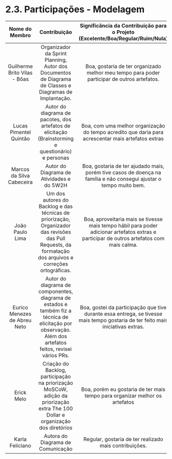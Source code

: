 # 2.3. Participações - Modelagem

|        Nome do Membro        |                                              Contribuição                                               |           Significância da Contribuição para o Projeto (Excelente/Boa/Regular/Ruim/Nula)           |
| :--------------------------: | :-----------------------------------------------------------------------------------------------------: | :------------------------------------------------------------------------------------------------: |
| Guilherme Brito Vilas - Bôas | Organizador da Sprint Planning, Autor dos Documentos de Diagrama de Classes e Diagramas de Implantação. |    Boa, gostaria de ter organizado melhor meu tempo para poder participar de outros artefatos.     |
|    Lucas Pimentel Quintão    |   Autor do diagrama de pacotes, dos artefatos de elicitação (Brainstorming e questionário) e personas   | Boa, com uma melhor organização do tempo acredito que daria para acrescentar mais artefatos extras |
| Marcos da Silva Cabeceira    | Autor do Diagrama de Atividades e do 5W2H                                                               | Boa, gostaria de ter ajudado mais, porém tive casos de doença na família e não consegui ajustar o tempo muito bem. |
|       João Paulo Lima        | Um dos autores do Backlog e das técnicas de priorização, Organizador das revisões das Pull Requests, da formatação dos arquivos e correções ortográficas. | Boa, aproveitaria mais se tivesse mais tempo hábil para poder adicionar artefatos extras e participar de outros artefatos com mais calma. |
| Eurico Menezes de Abreu Neto | Autor do diagrama de componentes, diagrama de estados e também fiz a técnica de elicitação por observação. Além dos artefatos feitos, revisei vários PRs. |      Boa, gostei da participação que tive durante essa entrega, se tivesse mais tempo gostaria de ter feito mais iniciativas extras.      |
|      Erick Melo       | Criação do Backlog, participação na priorização MoSCoW, adição da priorização extra The 100 Dollar e organização dos diretórios | Boa, porém eu gostaria de ter mais tempo para organizar melhor os artefatos |
| Karla Feliciano | Autora do Diagrama de Comunicação | Regular, gostaria de ter realizado mais contribuições. |
